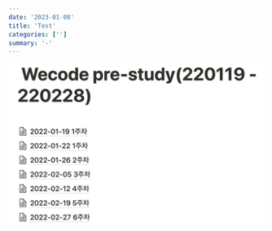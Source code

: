 ```yaml
---
date: '2023-01-08'
title: 'Test'
categories: ['']
summary: '-'
---
```


![wecode-pre-study](/static/wecode-pre-study.png)
